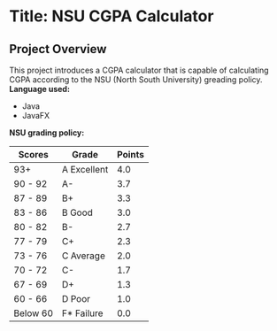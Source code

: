 # Title: NSU CGPA Calculator
## Project Overview
This project introduces a CGPA calculator that is capable of calculating CGPA according to the NSU (North South University) greading policy. 
**Language used:**
* Java
* JavaFX

**NSU grading policy:**

| Scores | Grade | Points |
| --- | --- | --- |
| 93+ | A Excellent | 4.0 |
| 90 - 92 | A- | 3.7 |
| 87 - 89 | B+ | 3.3 |
| 83 - 86 | B Good | 3.0 |
| 80 - 82 | B- | 2.7 |
| 77 - 79 | C+ | 2.3 |
| 73 - 76 | C Average | 2.0 |
| 70 - 72 | C- | 1.7 |
| 67 - 69 | D+ | 1.3 |
| 60 - 66 | D Poor | 1.0 |
| Below 60 | F* Failure | 0.0 |
